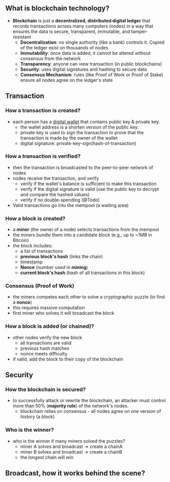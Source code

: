 ## What is blockchain technology?
- **Blockchain** is just a **decentralized, distributed digital ledger** that records transactions across many computers (nodes) in a way that ensures the data is secure, transparent, immutable, and tamper-resistant
  - **Decentralization**: no single authority (like a bank) controls it. Copied of the ledger exist on thousands of nodes
  - **Immutability**: once data is added, it cannot be altered without consensus from the network
  - **Transparency**: anyone can view transaction (in public blockchains)
  - **Security**: uses digital signatures and hashing to secure data
  - **Consensus Mechanism**: rules (like Proof of Work or Proof of Stake) ensure all nodes agree on the ledger's state

## Transaction
### How a transaction is created?
- each person has a [digital wallet]() that contains public key & private key.
  - the wallet address is a shorten version of the public key.
  - private key is used to sign the transaction to prove that the transaction is made by the owner of the wallet
  - digital signature: private-key-sign(hash-of-transaction)

### How a transaction is verified?
- then the transaction is broadcasted to the peer-to-peer network of nodes
- nodes receive the transaction, and verify
  - verify if the wallet's balance is sufficient to make this transaction
  - verify if the digital signature is valid (use the public key to decrypt and compare the hashed values)
  - verify if no double-spending (@Todo)
- Valid transactions go into the mempool (a waiting area)

### How a block is created?
- a **miner** (the owner of a node) selects transactions from the mempool
- the miners bundle them into a candidate block (e.g., up to ~1MB in Bitcoin)
- the block includes:
  - a list of transactions
  - **previous block's hash** (links the chain)
  - timestamp
  - **Nonce** (number used in **mining**)
  - **current block's hash** (hash of all transactions in this block)

### Consensus (Proof of Work)
- the miners competes each other to solve a cryptographic puzzle (to find a **nonce**)
- this requires massive computation
- first miner who solves it will broadcast the block

### How a block is added (or chained)?
- other nodes verify the new block
  - all transactions are valid
  - previous hash matches
  - nonce meets difficulty
- if valid, add the block to their copy of the blockchain

## Security
 
### How the blockchain is secured?
 - to successfully attack or rewrite the blockchain, an attacker must control more than 50% (**majority rule**) of the network's nodes.
   - blockchain relies on consensus - all nodes agree on one version of history (a block)
     
### Who is the winner?
- who is the winner if many miners solved the puzzles?
  - miner A solves and broadcast -> create a chainA
  - miner B solves and broadcast -> create a chainB
  - the longest chain will win

## Broadcast, how it works behind the scene?


